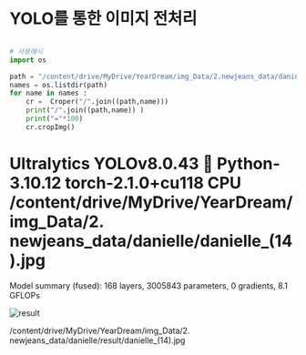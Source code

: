 # YOLO를 통한 이미지 전처리


```python

# 사용예시
import os

path = "/content/drive/MyDrive/YearDream/img_Data/2.newjeans_data/danielle"
names = os.listdir(path)
for name in names :
    cr =  Croper("/".join((path,name)))
    print("/".join((path,name)) )
    print("="*100)
    cr.cropImg()

```

Ultralytics YOLOv8.0.43 🚀 Python-3.10.12 torch-2.1.0+cu118 CPU
/content/drive/MyDrive/YearDream/img_Data/2. newjeans_data/danielle/danielle_(14).jpg
====================================================================================================
Model summary (fused): 168 layers, 3005843 parameters, 0 gradients, 8.1 GFLOPs

![result](image.png)

/content/drive/MyDrive/YearDream/img_Data/2. newjeans_data/danielle/result/danielle_(14).jpg


